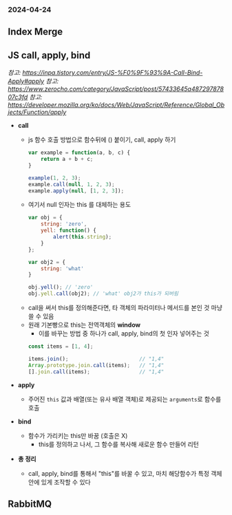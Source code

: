 ### 2024-04-24

## Index Merge

## JS call, apply, bind
*참고: https://inpa.tistory.com/entry/JS-%F0%9F%93%9A-Call-Bind-Apply#apply*
*참고: https://www.zerocho.com/category/JavaScript/post/57433645a48729787807c3fd*
*참고: https://developer.mozilla.org/ko/docs/Web/JavaScript/Reference/Global_Objects/Function/apply*
- **call**
  - js 함수 호출 방법으로 함수뒤에 () 붙이기, call, apply 하기
    ```js
    var example = function(a, b, c) {
        return a + b + c;
    }
    
    example(1, 2, 3);
    example.call(null, 1, 2, 3);
    example.apply(null, [1, 2, 3]);
    ```
  - 여기서 null 인자는 this 를 대체하는 용도
    ```js
    var obj = {
        string: 'zero',
        yell: function() {
            alert(this.string);
        }
    };
    
    var obj2 = {
        string: 'what'
    }
    
    obj.yell(); // 'zero'
    obj.yell.call(obj2); // 'what' obj2가 this가 되버림
    ```
  - call을 써서 this를 정의해준다면, 타 객체의 파라미터나 메서드를 본인 것 마냥 쓸 수 있음
  - 원래 기본빵으로 this는 전역객체의 **window**
    - 이를 바꾸는 방법 중 하나가 call, apply, bind의 첫 인자 넣어주는 것
    ```js
    const items = [1, 4];
    
    items.join();                       // "1,4"
    Array.prototype.join.call(items);   // "1,4"
    [].join.call(items);                // "1,4"
    ```

- **apply**
  - 주어진 `this` 값과 배열(또는 유사 배열 객체)로 제공되는 `arguments`로 함수를 호출

- **bind**
  - 함수가 가리키는 this만 바꿈 (호출은 X)
    - this를 정의하고 나서, 그 함수를 복사해 새로운 함수 만들어 리턴

- **총 정리**
  - call, apply, bind를 통해서 "this"를 바꿀 수 있고, 마치 해당함수가 특정 객체 안에 있게 조작할 수 있다

## RabbitMQ
